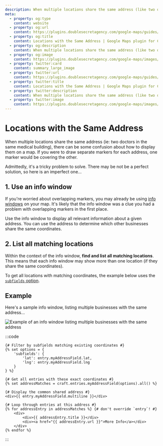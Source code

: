 ```yaml
---
description: When multiple locations share the same address (like two doctors in the same medical building), there can be some confusion about how to display them on a map.
meta:
  - property: og:type
    content: website
  - property: og:url
    content: https://plugins.doublesecretagency.com/google-maps/guides/locations-with-same-address/
  - property: og:title
    content: Locations with the Same Address | Google Maps plugin for Craft CMS
  - property: og:description
    content: When multiple locations share the same address (like two doctors in the same medical building), there can be some confusion about how to display them on a map.
  - property: og:image
    content: https://plugins.doublesecretagency.com/google-maps/images/guides/same-address.png
  - property: twitter:card
    content: summary_large_image
  - property: twitter:url
    content: https://plugins.doublesecretagency.com/google-maps/guides/locations-with-same-address/
  - property: twitter:title
    content: Locations with the Same Address | Google Maps plugin for Craft CMS
  - property: twitter:description
    content: When multiple locations share the same address (like two doctors in the same medical building), there can be some confusion about how to display them on a map.
  - property: twitter:image
    content: https://plugins.doublesecretagency.com/google-maps/images/guides/same-address.png
---
```


# Locations with the Same Address

When multiple locations share the same address (ie: two doctors in the same medical building), there can be some confusion about how to display them on a map. If you were to draw separate markers for each address, one marker would be covering the other.

Admittedly, it's a tricky problem to solve. There may be not be a perfect solution, so here is an imperfect one...

## 1. Use an info window

If you're worried about overlapping markers, you may already be using [info windows](/dynamic-maps/info-windows/) on your map. It's likely that the info window was a clue you had a problem with overlapping markers in the first place.

Use the info window to display all relevant information about a given address. You can use the address to determine which other businesses share the same coordinates.

## 2. List all matching locations

Within the context of the info window, **find and list all matching locations**. This means that each info window may show more than one location (if they share the same coordinates).

To get all locations with matching coordinates, the example below uses the [`subfields` option](/proximity-search/options/#subfields).

## Example

Here's a sample info window, listing multiple businesses with the same address...

<img class="dropshadow" :src="$withBase('/images/guides/same-address.png')" alt="Example of an info window listing multiple businesses with the same address">

:::code 
```twig my-info-window.twig
{# Filter by subfields matching existing coordinates #}
{% set options = {
    'subfields': {
        'lat': entry.myAddressField.lat,
        'lng': entry.myAddressField.lng
    }
} %}

{# Get all entries with these exact coordinates #}
{% set addressMatches = craft.entries.myAddressField(options).all() %}

{# Display the common shared address #}
<div>{{ entry.myAddressField.multiline }}</div>

{# Loop through entries at this address #}
{% for addressEntry in addressMatches %} {# don't override `entry`! #}
    <div>
        <div>{{ addressEntry.title }}</div>
        <div><a href="{{ addressEntry.url }}">More Info</a></div>
    </div>
{% endfor %}
```
:::
